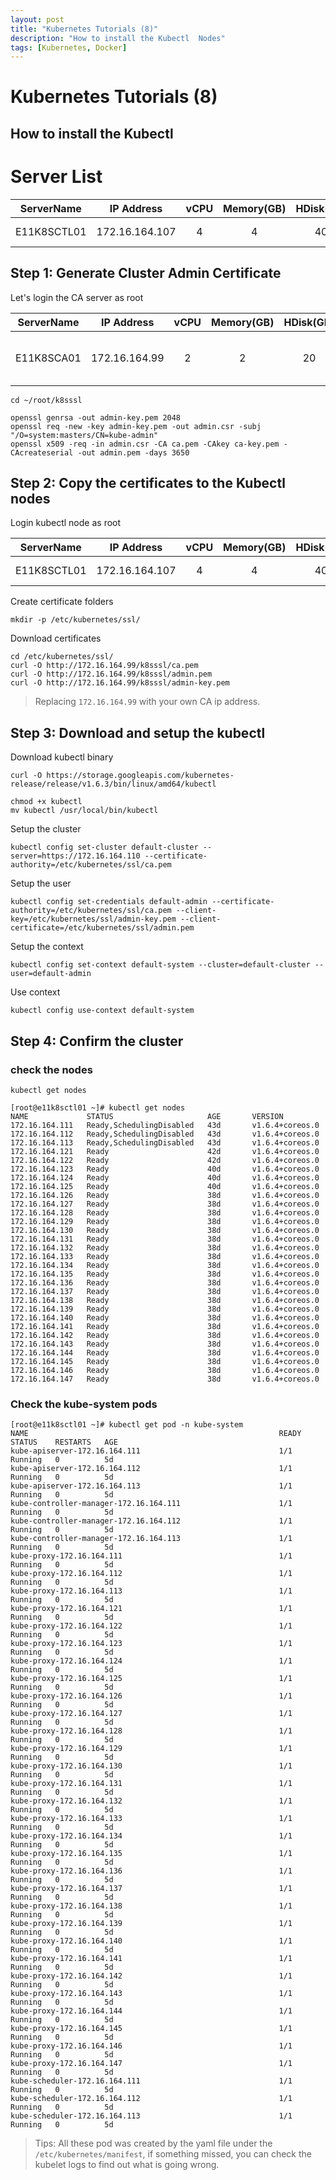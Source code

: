 ```yaml
---
layout: post
title: "Kubernetes Tutorials (8)"
description: "How to install the Kubectl  Nodes"
tags: [Kubernetes, Docker]
---
```


# Kubernetes Tutorials (8)

## How to install the Kubectl 

# Server List 

|   ServerName  |   IP Address  |   vCPU    |   Memory(GB)  |   HDisk(GB)   |   Descriptions |
|:---:|:---:|:---:|:---:|:---:|:---:|
|E11K8SCTL01|172.16.164.107|4|4|40|Kubectl & Helm |


## Step 1: Generate Cluster Admin Certificate

Let's login the CA server as root

|   ServerName  |   IP Address  |   vCPU    |   Memory(GB)  |   HDisk(GB)   |   Descriptions |
|:---:|:---:|:---:|:---:|:---:|:---:|
|E11K8SCA01|172.16.164.99|2|2|20|Certificates Generator & Http File Service|

```
cd ~/root/k8sssl
```

```
openssl genrsa -out admin-key.pem 2048
openssl req -new -key admin-key.pem -out admin.csr -subj "/O=system:masters/CN=kube-admin"
openssl x509 -req -in admin.csr -CA ca.pem -CAkey ca-key.pem -CAcreateserial -out admin.pem -days 3650
```

## Step 2: Copy the certificates to the Kubectl nodes

Login kubectl node as root

|   ServerName  |   IP Address  |   vCPU    |   Memory(GB)  |   HDisk(GB)   |   Descriptions |
|:---:|:---:|:---:|:---:|:---:|:---:|
|E11K8SCTL01|172.16.164.107|4|4|40|Kubectl & Helm |

Create certificate folders

```
mkdir -p /etc/kubernetes/ssl/
```

Download certificates

```
cd /etc/kubernetes/ssl/
curl -O http://172.16.164.99/k8sssl/ca.pem
curl -O http://172.16.164.99/k8sssl/admin.pem
curl -O http://172.16.164.99/k8sssl/admin-key.pem
```

> Replacing `172.16.164.99` with your own CA ip address.

## Step 3: Download and setup the kubectl

Download kubectl binary

```
curl -O https://storage.googleapis.com/kubernetes-release/release/v1.6.3/bin/linux/amd64/kubectl
```

```
chmod +x kubectl
mv kubectl /usr/local/bin/kubectl
```

Setup the cluster

```
kubectl config set-cluster default-cluster --server=https://172.16.164.110 --certificate-authority=/etc/kubernetes/ssl/ca.pem
```

Setup the user

```
kubectl config set-credentials default-admin --certificate-authority=/etc/kubernetes/ssl/ca.pem --client-key=/etc/kubernetes/ssl/admin-key.pem --client-certificate=/etc/kubernetes/ssl/admin.pem
```

Setup the context

```
kubectl config set-context default-system --cluster=default-cluster --user=default-admin
```

Use context

```
kubectl config use-context default-system
```

## Step 4: Confirm the cluster

### check the nodes

```
kubectl get nodes
```

```
[root@e11k8sctl01 ~]# kubectl get nodes
NAME             STATUS                     AGE       VERSION
172.16.164.111   Ready,SchedulingDisabled   43d       v1.6.4+coreos.0
172.16.164.112   Ready,SchedulingDisabled   43d       v1.6.4+coreos.0
172.16.164.113   Ready,SchedulingDisabled   43d       v1.6.4+coreos.0
172.16.164.121   Ready                      42d       v1.6.4+coreos.0
172.16.164.122   Ready                      42d       v1.6.4+coreos.0
172.16.164.123   Ready                      40d       v1.6.4+coreos.0
172.16.164.124   Ready                      40d       v1.6.4+coreos.0
172.16.164.125   Ready                      40d       v1.6.4+coreos.0
172.16.164.126   Ready                      38d       v1.6.4+coreos.0
172.16.164.127   Ready                      38d       v1.6.4+coreos.0
172.16.164.128   Ready                      38d       v1.6.4+coreos.0
172.16.164.129   Ready                      38d       v1.6.4+coreos.0
172.16.164.130   Ready                      38d       v1.6.4+coreos.0
172.16.164.131   Ready                      38d       v1.6.4+coreos.0
172.16.164.132   Ready                      38d       v1.6.4+coreos.0
172.16.164.133   Ready                      38d       v1.6.4+coreos.0
172.16.164.134   Ready                      38d       v1.6.4+coreos.0
172.16.164.135   Ready                      38d       v1.6.4+coreos.0
172.16.164.136   Ready                      38d       v1.6.4+coreos.0
172.16.164.137   Ready                      38d       v1.6.4+coreos.0
172.16.164.138   Ready                      38d       v1.6.4+coreos.0
172.16.164.139   Ready                      38d       v1.6.4+coreos.0
172.16.164.140   Ready                      38d       v1.6.4+coreos.0
172.16.164.141   Ready                      38d       v1.6.4+coreos.0
172.16.164.142   Ready                      38d       v1.6.4+coreos.0
172.16.164.143   Ready                      38d       v1.6.4+coreos.0
172.16.164.144   Ready                      38d       v1.6.4+coreos.0
172.16.164.145   Ready                      38d       v1.6.4+coreos.0
172.16.164.146   Ready                      38d       v1.6.4+coreos.0
172.16.164.147   Ready                      38d       v1.6.4+coreos.0
```

### Check the kube-system pods

```
[root@e11k8sctl01 ~]# kubectl get pod -n kube-system
NAME                                                        READY     STATUS    RESTARTS   AGE
kube-apiserver-172.16.164.111                               1/1       Running   0          5d
kube-apiserver-172.16.164.112                               1/1       Running   0          5d
kube-apiserver-172.16.164.113                               1/1       Running   0          5d
kube-controller-manager-172.16.164.111                      1/1       Running   0          5d
kube-controller-manager-172.16.164.112                      1/1       Running   0          5d
kube-controller-manager-172.16.164.113                      1/1       Running   0          5d
kube-proxy-172.16.164.111                                   1/1       Running   0          5d
kube-proxy-172.16.164.112                                   1/1       Running   0          5d
kube-proxy-172.16.164.113                                   1/1       Running   0          5d
kube-proxy-172.16.164.121                                   1/1       Running   0          5d
kube-proxy-172.16.164.122                                   1/1       Running   0          5d
kube-proxy-172.16.164.123                                   1/1       Running   0          5d
kube-proxy-172.16.164.124                                   1/1       Running   0          5d
kube-proxy-172.16.164.125                                   1/1       Running   0          5d
kube-proxy-172.16.164.126                                   1/1       Running   0          5d
kube-proxy-172.16.164.127                                   1/1       Running   0          5d
kube-proxy-172.16.164.128                                   1/1       Running   0          5d
kube-proxy-172.16.164.129                                   1/1       Running   0          5d
kube-proxy-172.16.164.130                                   1/1       Running   0          5d
kube-proxy-172.16.164.131                                   1/1       Running   0          5d
kube-proxy-172.16.164.132                                   1/1       Running   0          5d
kube-proxy-172.16.164.133                                   1/1       Running   0          5d
kube-proxy-172.16.164.134                                   1/1       Running   0          5d
kube-proxy-172.16.164.135                                   1/1       Running   0          5d
kube-proxy-172.16.164.136                                   1/1       Running   0          5d
kube-proxy-172.16.164.137                                   1/1       Running   0          5d
kube-proxy-172.16.164.138                                   1/1       Running   0          5d
kube-proxy-172.16.164.139                                   1/1       Running   0          5d
kube-proxy-172.16.164.140                                   1/1       Running   0          5d
kube-proxy-172.16.164.141                                   1/1       Running   0          5d
kube-proxy-172.16.164.142                                   1/1       Running   0          5d
kube-proxy-172.16.164.143                                   1/1       Running   0          5d
kube-proxy-172.16.164.144                                   1/1       Running   0          5d
kube-proxy-172.16.164.145                                   1/1       Running   0          5d
kube-proxy-172.16.164.146                                   1/1       Running   0          5d
kube-proxy-172.16.164.147                                   1/1       Running   0          5d
kube-scheduler-172.16.164.111                               1/1       Running   0          5d
kube-scheduler-172.16.164.112                               1/1       Running   0          5d
kube-scheduler-172.16.164.113                               1/1       Running   0          5d
```

> Tips: All these pod was created by the yaml file under the `/etc/kubernetes/manifest`, if something missed, you can check the kubelet logs to find out what is going wrong.
